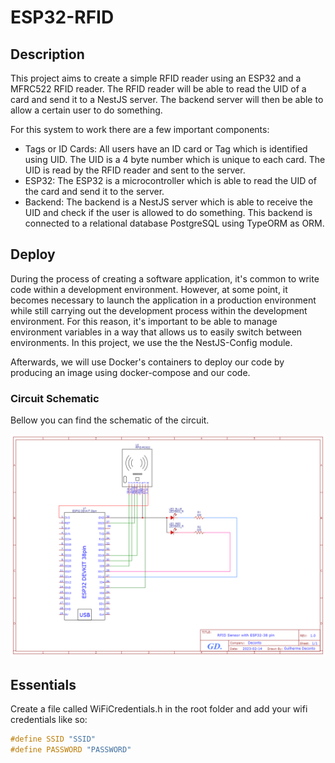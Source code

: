 # ESP32-RFID

## Description

This project aims to create a simple RFID reader using an ESP32 and a MFRC522 RFID reader. The RFID reader will be able to read the UID of a card and send it to a NestJS server. The backend server will then be able to allow a certain user to do something.

For this system to work there are a few important components:
- Tags or ID Cards: All users have an ID card or Tag which is identified using UID. The UID is a 4 byte number which is unique to each card. The UID is read by the RFID reader and sent to the server.
- ESP32: The ESP32 is a microcontroller which is able to read the UID of the card and send it to the server.
- Backend: The backend is a NestJS server which is able to receive the UID and check if the user is allowed to do something. This backend is connected to a relational database PostgreSQL using TypeORM as ORM.

## Deploy

During the process of creating a software application, it's common to write code within a development environment. However, at some point, it becomes necessary to launch the application in a production environment while still carrying out the development process within the development environment. For this reason, it's important to be able to manage environment variables in a way that allows us to easily switch between environments. In this project, we use the the NestJS-Config module.

Afterwards, we will use Docker's containers to deploy our code by producing an image using docker-compose and our code.

### Circuit Schematic

Bellow you can find the schematic of the circuit.

![Schematic](./assets/schematic.png)

## Essentials

Create a file called WiFiCredentials.h in the root folder and add your wifi credentials like so:

```c++
#define SSID "SSID"
#define PASSWORD "PASSWORD"
```